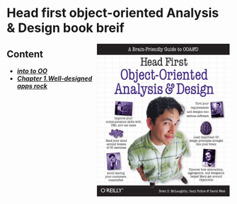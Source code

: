 # Head first object-oriented Analysis & Design book breif

<img align="right" src="pic/Head_First_Object_Oriented_Analysis&Design.png" width="300">

## Content
- [***into to OO***](00.Intro%20To%20OO/README.md)
- [***Chapter 1.Well-designed apps rock***](01.Chapter%201.well-designed%20apps%20rock/)